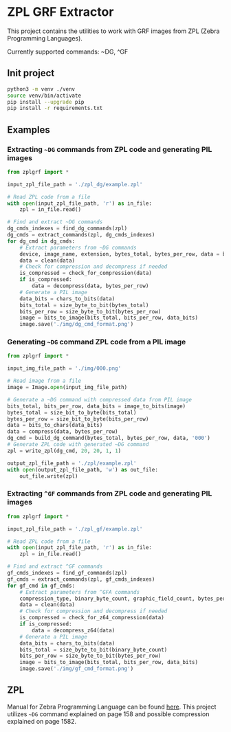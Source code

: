 # ZPL GRF Extractor

This project contains the utilities to work with GRF images from ZPL (Zebra Programming Languages).

Currently supported commands: ~DG, ^GF

## Init project

```bash
python3 -m venv ./venv
source venv/bin/activate
pip install --upgrade pip
pip install -r requirements.txt
```

## Examples

### Extracting `~DG` commands from ZPL code and generating PIL images
```python
from zplgrf import *

input_zpl_file_path = './zpl_dg/example.zpl'

# Read ZPL code from a file
with open(input_zpl_file_path, 'r') as in_file:
    zpl = in_file.read()

# Find and extract ~DG commands
dg_cmds_indexes = find_dg_commands(zpl)
dg_cmds = extract_commands(zpl, dg_cmds_indexes)
for dg_cmd in dg_cmds:
    # Extract parameters from ~DG commands
    device, image_name, extension, bytes_total, bytes_per_row, data = break_dg_command(dg_cmd)
    data = clean(data)
    # Check for compression and decompress if needed
    is_compressed = check_for_compression(data)
    if is_compressed:
        data = decompress(data, bytes_per_row)
    # Generate a PIL image
    data_bits = chars_to_bits(data)
    bits_total = size_byte_to_bit(bytes_total)
    bits_per_row = size_byte_to_bit(bytes_per_row)
    image = bits_to_image(bits_total, bits_per_row, data_bits)
    image.save('./img/dg_cmd_format.png')
```

### Generating `~DG` command ZPL code from a PIL image
```python
from zplgrf import *

input_img_file_path = './img/000.png'

# Read image from a file
image = Image.open(input_img_file_path)

# Generate a ~DG command with compressed data from PIL image
bits_total, bits_per_row, data_bits = image_to_bits(image)
bytes_total = size_bit_to_byte(bits_total)
bytes_per_row = size_bit_to_byte(bits_per_row)
data = bits_to_chars(data_bits)
data = compress(data, bytes_per_row)
dg_cmd = build_dg_command(bytes_total, bytes_per_row, data, '000')
# Generate ZPL code with generated ~DG command
zpl = write_zpl(dg_cmd, 20, 20, 1, 1)

output_zpl_file_path = './zpl/example.zpl'
with open(output_zpl_file_path, 'w') as out_file:
    out_file.write(zpl)
```

### Extracting `^GF` commands from ZPL code and generating PIL images
```python
from zplgrf import *

input_zpl_file_path = './zpl_gf/example.zpl'

# Read ZPL code from a file
with open(input_zpl_file_path, 'r') as in_file:
    zpl = in_file.read()

# Find and extract ^GF commands
gf_cmds_indexes = find_gf_commands(zpl)
gf_cmds = extract_commands(zpl, gf_cmds_indexes)
for gf_cmd in gf_cmds:
    # Extract parameters from ^GFA commands
    compression_type, binary_byte_count, graphic_field_count, bytes_per_row, data = break_gf_command(gf_cmd)
    data = clean(data)
    # Check for compression and decompress if needed
    is_compressed = check_for_z64_compression(data)
    if is_compressed:
        data = decompress_z64(data)
    # Generate a PIL image
    data_bits = chars_to_bits(data)
    bits_total = size_byte_to_bit(binary_byte_count)
    bits_per_row = size_byte_to_bit(bytes_per_row)
    image = bits_to_image(bits_total, bits_per_row, data_bits)
    image.save('./img/gf_cmd_format.png')
```

## ZPL
Manual for Zebra Programming Language can be found [here](https://www.zebra.com/content/dam/zebra/manuals/printers/common/programming/zpl-zbi2-pm-en.pdf). This project utilizes `~DG` command explained on page 158 and possible compression explained on page 1582.